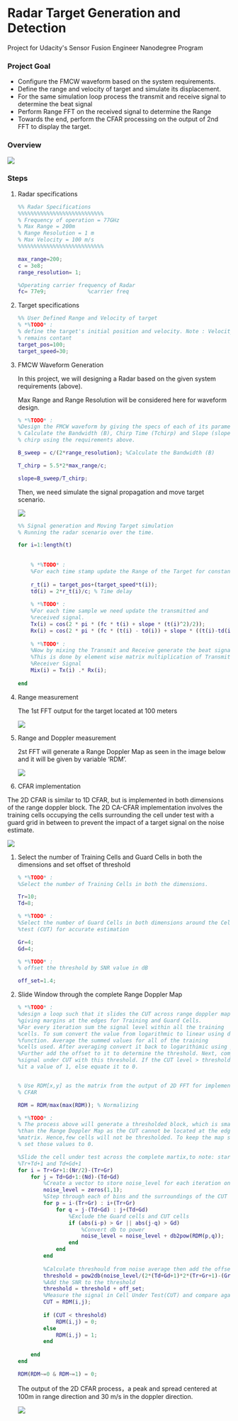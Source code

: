 # Radar Target Generation and Detection

Project for Udacity's Sensor Fusion Engineer Nanodegree Program

### Project Goal

- Configure the FMCW waveform based on the system requirements.
- Define the range and velocity of target and simulate its displacement.
- For the same simulation loop process the transmit and receive signal to determine the beat signal
- Perform Range FFT on the received signal to determine the Range
- Towards the end, perform the CFAR processing on the output of 2nd FFT to display the target.

### Overview

![](https://williamhyin-1301408646.cos.ap-shanghai.myqcloud.com/img/20200409113409.png)

### Steps

1. Radar specifications

   ```matlab
   %% Radar Specifications 
   %%%%%%%%%%%%%%%%%%%%%%%%%%%
   % Frequency of operation = 77GHz
   % Max Range = 200m
   % Range Resolution = 1 m
   % Max Velocity = 100 m/s
   %%%%%%%%%%%%%%%%%%%%%%%%%%%
   
   max_range=200;
   c = 3e8;
   range_resolution= 1;
   
   %Operating carrier frequency of Radar 
   fc= 77e9;             %carrier freq
   ```

2. Target specifications

   ```matlab
   %% User Defined Range and Velocity of target
   % *%TODO* :
   % define the target's initial position and velocity. Note : Velocity
   % remains contant
   target_pos=100;
   target_speed=30;
   ```

3. FMCW Waveform Generation

   In this project, we will designing a Radar based on the given system requirements (above).

   Max Range and Range Resolution will be considered here for waveform design.

   ```matlab
   % *%TODO* :
   %Design the FMCW waveform by giving the specs of each of its parameters.
   % Calculate the Bandwidth (B), Chirp Time (Tchirp) and Slope (slope) of the FMCW
   % chirp using the requirements above.
   
   B_sweep = c/(2*range_resolution); %Calculate the Bandwidth (B)
   
   T_chirp = 5.5*2*max_range/c;
   
   slope=B_sweep/T_chirp;
   ```

   Then, we need  simulate the signal propagation and move target scenario.

   ![](https://williamhyin-1301408646.cos.ap-shanghai.myqcloud.com/img/20200409114658.png)

   ```matlab
   %% Signal generation and Moving Target simulation
   % Running the radar scenario over the time. 
   
   for i=1:length(t)         
       
       
       % *%TODO* :
       %For each time stamp update the Range of the Target for constant velocity. 
       
       r_t(i) = target_pos+(target_speed*t(i));
       td(i) = 2*r_t(i)/c; % Time delay 
       
       % *%TODO* :
       %For each time sample we need update the transmitted and
       %received signal. 
       Tx(i) = cos(2 * pi * (fc * t(i) + slope * (t(i)^2)/2));
       Rx(i) = cos(2 * pi * (fc * (t(i) - td(i)) + slope * ((t(i)-td(i))^2)/2));
       
       % *%TODO* :
       %Now by mixing the Transmit and Receive generate the beat signal
       %This is done by element wise matrix multiplication of Transmit and
       %Receiver Signal
       Mix(i) = Tx(i) .* Rx(i);
       
   end
   ```

4. Range measurement

   The 1st FFT output for the target located at 100 meters

   ![](https://williamhyin-1301408646.cos.ap-shanghai.myqcloud.com/img/20200409115751.png)

   

5. Range and Doppler measurement

   2st FFT will generate a Range Doppler Map as seen in the image below and it will be given by variable ‘RDM’. 

   ![](https://williamhyin-1301408646.cos.ap-shanghai.myqcloud.com/img/20200409115935.png)

6.  CFAR implementation

   The 2D CFAR is similar to 1D CFAR, but is implemented in both dimensions of the range doppler block. The 2D CA-CFAR implementation involves the training cells occupying the cells surrounding the cell under test with a guard grid in between to prevent the impact of a target signal on the noise estimate.

   ![](https://williamhyin-1301408646.cos.ap-shanghai.myqcloud.com/img/20200409120132.png)

   1. Select the number of Training Cells and Guard Cells in both the dimensions and set offset of threshold

      ```matlab
      % *%TODO* :
      %Select the number of Training Cells in both the dimensions.
      
      Tr=10;
      Td=8;
      
      % *%TODO* :
      %Select the number of Guard Cells in both dimensions around the Cell under 
      %test (CUT) for accurate estimation
      
      Gr=4;
      Gd=4;
      
      % *%TODO* :
      % offset the threshold by SNR value in dB
      
      off_set=1.4;
      ```

   2. Slide Window through the complete Range Doppler Map

      ```matlab
      % *%TODO* :
      %design a loop such that it slides the CUT across range doppler map by
      %giving margins at the edges for Training and Guard Cells.
      %For every iteration sum the signal level within all the training
      %cells. To sum convert the value from logarithmic to linear using db2pow
      %function. Average the summed values for all of the training
      %cells used. After averaging convert it back to logarithimic using pow2db.
      %Further add the offset to it to determine the threshold. Next, compare the
      %signal under CUT with this threshold. If the CUT level > threshold assign
      %it a value of 1, else equate it to 0.
      
      
      % Use RDM[x,y] as the matrix from the output of 2D FFT for implementing
      % CFAR
      
      RDM = RDM/max(max(RDM)); % Normalizing
      
      % *%TODO* :
      % The process above will generate a thresholded block, which is smaller 
      %than the Range Doppler Map as the CUT cannot be located at the edges of
      %matrix. Hence,few cells will not be thresholded. To keep the map size same
      % set those values to 0. 
      
      %Slide the cell under test across the complete martix,to note: start point
      %Tr+Td+1 and Td+Gd+1
      for i = Tr+Gr+1:(Nr/2)-(Tr+Gr)
          for j = Td+Gd+1:(Nd)-(Td+Gd)
              %Create a vector to store noise_level for each iteration on training cells
              noise_level = zeros(1,1);
              %Step through each of bins and the surroundings of the CUT
              for p = i-(Tr+Gr) : i+(Tr+Gr)
                  for q = j-(Td+Gd) : j+(Td+Gd)
                      %Exclude the Guard cells and CUT cells
                      if (abs(i-p) > Gr || abs(j-q) > Gd)
                          %Convert db to power
                          noise_level = noise_level + db2pow(RDM(p,q));
                      end
                  end
              end
              
              %Calculate threshould from noise average then add the offset
              threshold = pow2db(noise_level/(2*(Td+Gd+1)*2*(Tr+Gr+1)-(Gr*Gd)-1));
              %Add the SNR to the threshold
              threshold = threshold + off_set;
              %Measure the signal in Cell Under Test(CUT) and compare against
              CUT = RDM(i,j);
              
              if (CUT < threshold)
                  RDM(i,j) = 0;
              else
                  RDM(i,j) = 1;
              end
              
          end
      end
      
      RDM(RDM~=0 & RDM~=1) = 0;
      ```

      The output of the 2D CFAR process，a peak and spread centered at 100m in range direction and 30 m/s in the doppler direction.

      ![](https://williamhyin-1301408646.cos.ap-shanghai.myqcloud.com/img/20200409121002.png)